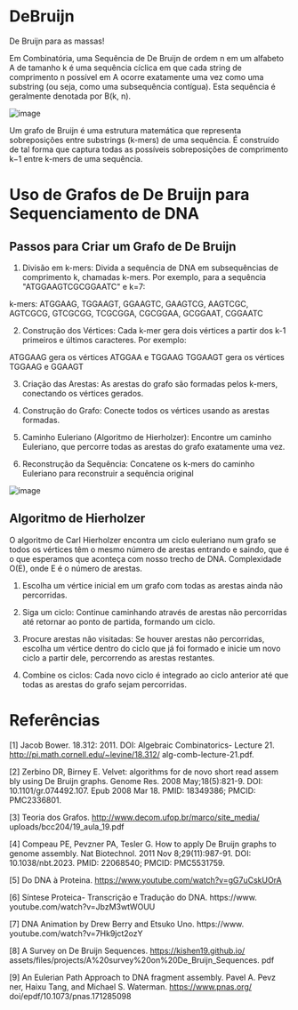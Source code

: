 # DeBruijn
De Bruijn para as massas!

Em Combinatória, uma Sequência de De Bruijn de ordem n em um alfabeto A de tamanho k é uma sequência cíclica em que cada string 
de comprimento n possível em A ocorre exatamente uma vez como uma substring (ou seja, como uma subsequência contígua). 
Esta sequência é geralmente denotada por B(k, n).

![image](https://github.com/user-attachments/assets/50b7aec9-9c75-4c57-978b-e4ec428e9c81)

Um grafo de Bruijn é uma estrutura matemática que representa sobreposições entre substrings (k-mers) de uma sequência. É construído 
de tal forma que captura todas as possíveis sobreposições de comprimento k−1 entre k-mers de uma sequência.

# Uso de Grafos de De Bruijn para Sequenciamento de DNA

## Passos para Criar um Grafo de De Bruijn

1. Divisão em k-mers: 
Divida a sequência de DNA em subsequências de comprimento k, chamadas k-mers. Por exemplo, para a sequência "ATGGAAGTCGCGGAATC" e k=7:

k-mers:	ATGGAAG, TGGAAGT, GGAAGTC, GAAGTCG, AAGTCGC, AGTCGCG,
			GTCGCGG, TCGCGGA, CGCGGAA, GCGGAAT, CGGAATC  

2. Construção dos Vértices: 
Cada k-mer gera dois vértices a partir dos k-1 primeiros e últimos caracteres. Por exemplo:

ATGGAAG gera os vértices ATGGAA e TGGAAG
TGGAAGT gera os vértices TGGAAG e GGAAGT

3. Criação das Arestas: 
As arestas do grafo são formadas pelos k-mers, conectando os vértices gerados.

4. Construção do Grafo: 
Conecte todos os vértices usando as arestas formadas.

5. Caminho Euleriano (Algoritmo de Hierholzer): 
Encontre um caminho Euleriano, que percorre todas as arestas do grafo exatamente uma vez.

6. Reconstrução da Sequência: 
Concatene os k-mers do caminho Euleriano para reconstruir a sequência original

![image](https://github.com/user-attachments/assets/a713304e-e2c1-45a7-8fff-80b182402f20)

## Algoritmo de Hierholzer

O algoritmo de Carl Hierholzer encontra um ciclo euleriano num grafo se todos os vértices têm o mesmo número de arestas 
entrando e saindo, que é o que esperamos que aconteça com nosso trecho de DNA. 
Complexidade O(E), onde E é o número de arestas.

1. Escolha um vértice inicial em um grafo com todas as arestas ainda não percorridas.

2. Siga um ciclo: Continue caminhando através de arestas não percorridas até retornar ao ponto de partida, formando um ciclo.

3. Procure arestas não visitadas: Se houver arestas não percorridas, escolha um vértice dentro do ciclo que já foi formado e inicie um novo ciclo a partir dele, percorrendo as arestas restantes.

4. Combine os ciclos: Cada novo ciclo é integrado ao ciclo anterior até que todas as arestas do grafo sejam percorridas.


# Referências

[1] Jacob Bower. 18.312: 2011. DOI: Algebraic Combinatorics- Lecture 21. http://pi.math.cornell.edu/~levine/18.312/ alg-comb-lecture-21.pdf. 

[2] Zerbino DR, Birney E. Velvet: algorithms for de novo short read assem bly using De Bruijn graphs. Genome Res. 2008 May;18(5):821-9. DOI: 10.1101/gr.074492.107. Epub 2008 Mar 18. PMID: 18349386; PMCID: PMC2336801. 

[3] Teoria dos Grafos. http://www.decom.ufop.br/marco/site_media/ uploads/bcc204/19_aula_19.pdf 

[4] Compeau PE, Pevzner PA, Tesler G. How to apply De Bruijn graphs to genome assembly. Nat Biotechnol. 2011 Nov 8;29(11):987-91. DOI: 10.1038/nbt.2023. PMID: 22068540; PMCID: PMC5531759. 

[5] Do DNA à Proteina. https://www.youtube.com/watch?v=gG7uCskUOrA 

[6] Síntese Proteica- Transcrição e Tradução do DNA. https://www. youtube.com/watch?v=JbzM3wtWOUU 

[7] DNA Animation by Drew Berry and Etsuko Uno. https://www. youtube.com/watch?v=7Hk9jct2ozY 

[8] A Survey on De Bruijn Sequences. https://kishen19.github.io/ assets/files/projects/A%20survey%20on%20De_Bruijn_Sequences. pdf 

[9] An Eulerian Path Approach to DNA fragment assembly. Pavel A. Pevz ner, Haixu Tang, and Michael S. Waterman. https://www.pnas.org/ doi/epdf/10.1073/pnas.171285098






